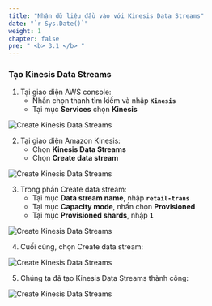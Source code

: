 ```yaml
---
title: "Nhận dữ liệu đầu vào với Kinesis Data Streams"
date: "`r Sys.Date()`"
weight: 1
chapter: false
pre: " <b> 3.1 </b> "
---
```


### Tạo Kinesis Data Streams

1. Tại giao diện AWS console:
   - Nhấn chọn thanh tìm kiếm và nhập **`Kinesis`**
   - Tại mục **Services** chọn **Kinesis**

![Create Kinesis Data Streams](/images/3.1-CreateKinesisDataStreams/0001-createkinesisdatastreams.png?featherlight=false&width=70pc)

2. Tại giao diện Amazon Kinesis:
   - Chọn **Kinesis Data Streams**
   - Chọn **Create data stream**

![Create Kinesis Data Streams](/images/3.1-CreateKinesisDataStreams/0002-createkinesisdatastreams.png?featherlight=false&width=70pc)

3. Trong phần Create data stream:
   - Tại mục **Data stream name**, nhập **`retail-trans`**
   - Tại mục **Capacity mode**, nhấn chọn **Provisioned**
   - Tại mục **Provisioned shards**, nhập **`1`**

![Create Kinesis Data Streams](/images/3.1-CreateKinesisDataStreams/0003-createkinesisdatastreams.png?featherlight=false&width=70pc)

4. Cuối cùng, chọn Create data stream:

![Create Kinesis Data Streams](/images/3.1-CreateKinesisDataStreams/0004-createkinesisdatastreams.png?featherlight=false&width=70pc)

5. Chúng ta đã tạo Kinesis Data Streams thành công:

![Create Kinesis Data Streams](/images/3.1-CreateKinesisDataStreams/0005-createkinesisdatastreams.png?featherlight=false&width=70pc)
